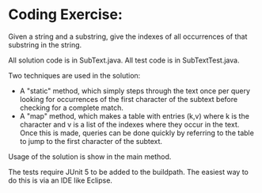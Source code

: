 # Coding Exercise:

Given a string and a substring, give the indexes of all occurrences of that substring in the string.

All solution code is in SubText.java.
All test code is in SubTextTest.java.

Two techniques are used in the solution:
* A "static" method, which simply steps through the text once per query looking for occurrences of the first character of the subtext before checking for a complete match.
* A "map" method, which makes a table with entries (k,v) where k is the character and v is a list of the indexes where they occur in the text. Once this is made, queries can be done quickly by referring to the table to jump to the first character of the subtext.

Usage of the solution is show in the main method.

The tests require JUnit 5 to be added to the buildpath.
The easiest way to do this is via an IDE like Eclipse.

